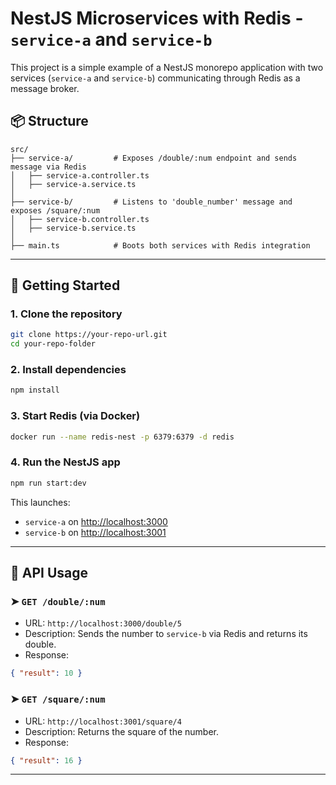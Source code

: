 # NestJS Microservices with Redis - `service-a` and `service-b`

This project is a simple example of a NestJS monorepo application with two services (`service-a` and `service-b`) communicating through Redis as a message broker.

## 📦 Structure

```
src/
├── service-a/         # Exposes /double/:num endpoint and sends message via Redis
│   ├── service-a.controller.ts
│   ├── service-a.service.ts
│
├── service-b/         # Listens to 'double_number' message and exposes /square/:num
│   ├── service-b.controller.ts
│   ├── service-b.service.ts
│
├── main.ts            # Boots both services with Redis integration
```

---

## 🚀 Getting Started

### 1. Clone the repository

```bash
git clone https://your-repo-url.git
cd your-repo-folder
```

### 2. Install dependencies

```bash
npm install
```

### 3. Start Redis (via Docker)

```bash
docker run --name redis-nest -p 6379:6379 -d redis
```

### 4. Run the NestJS app

```bash
npm run start:dev
```

This launches:

- `service-a` on [http://localhost:3000](http://localhost:3000)
- `service-b` on [http://localhost:3001](http://localhost:3001)

---

## 📡 API Usage

### ➤ `GET /double/:num`

- URL: `http://localhost:3000/double/5`
- Description: Sends the number to `service-b` via Redis and returns its double.
- Response:

```json
{ "result": 10 }
```

### ➤ `GET /square/:num`

- URL: `http://localhost:3001/square/4`
- Description: Returns the square of the number.
- Response:

```json
{ "result": 16 }
```

---
